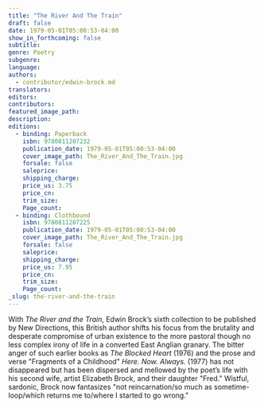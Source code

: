 ```yaml
---
title: "The River And The Train"
draft: false
date: 1979-05-01T05:00:53-04:00
show_in_forthcoming: false
subtitle:
genre: Poetry
subgenre:
language:
authors:
  - contributor/edwin-brock.md
translators:
editors:
contributors:
featured_image_path:
description:
editions:
  - binding: Paperback
    isbn: 9780811207232
    publication_date: 1979-05-01T05:00:53-04:00
    cover_image_path: The_River_And_The_Train.jpg
    forsale: false
    saleprice:
    shipping_charge:
    price_us: 3.75
    price_cn:
    trim_size:
    Page_count:
  - binding: Clothbound
    isbn: 9780811207225
    publication_date: 1979-05-01T05:00:53-04:00
    cover_image_path: The_River_And_The_Train.jpg
    forsale: false
    saleprice:
    shipping_charge:
    price_us: 7.95
    price_cn:
    trim_size:
    Page_count:
_slug: the-river-and-the-train
---
```


With _The River and the Train_, Edwin Brock’s sixth collection to be published by New Directions, this British author shifts his focus from the brutality and desperate compromise of urban existence to the more pastoral though no less complex irony of life in a converted East Anglian granary. The bitter anger of such earlier books as _The Blocked Heart_ (1976) and the prose and verse "Fragments of a Childhood" _Here. Now. Always._ (1977) has not disappeared but has been dispersed and mellowed by the poet’s life with his second wife, artist Elizabeth Brock, and their daughter "Fred." Wistful, sardonic, Brock now fantasizes "not reincarnation/so much as sometime-loop/which returns me to/where I started to go wrong."

